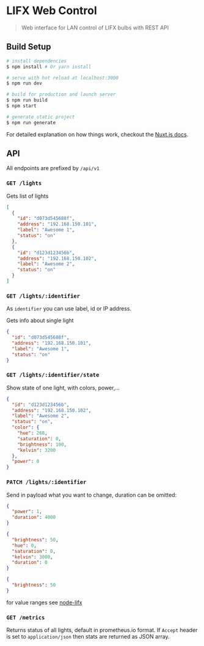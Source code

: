 # LIFX Web Control

> Web interface for LAN control of LIFX bulbs with REST API

## Build Setup

```bash
# install dependencies
$ npm install # Or yarn install

# serve with hot reload at localhost:3000
$ npm run dev

# build for production and launch server
$ npm run build
$ npm start

# generate static project
$ npm run generate
```

For detailed explanation on how things work, checkout the [Nuxt.js docs](https://github.com/nuxt/nuxt.js).

## API

All endpoints are prefixed by `/api/v1`

### `GET /lights`

Gets list of lights

```json
[
  {
    "id": "d073d545688f",
    "address": "192.168.150.101",
    "label": "Awesome 1",
    "status": "on"
  },
  {
    "id": "d123d123456b",
    "address": "192.168.150.102",
    "label": "Awesome 2",
    "status": "on"
  }
]
```

### `GET /lights/:identifier`

As `identifier` you can use label, id or IP address.

Gets info about single light

```json
{
  "id": "d073d545688f",
  "address": "192.168.150.101",
  "label": "Awesome 1",
  "status": "on"
}
```

### `GET /lights/:identifier/state`

Show state of one light, with colors, power,...

```json
{
  "id": "d123d123456b",
  "address": "192.168.150.102",
  "label": "Awesome 2",
  "status": "on",
  "color": {
    "hue": 268,
    "saturation": 0,
    "brightness": 100,
    "kelvin": 3200
  },
  "power": 0
}
```

### `PATCH /lights/:identifier`

Send in payload what you want to change, duration can be omitted:

```json
{
  "power": 1,
  "duration": 4000
}
```

```json
{
  "brightness": 50,
  "hue": 0,
  "saturation": 0,
  "kelvin": 3000,
  "duration": 0
}
```

```json
{
  "brightness": 50
}
```

for value ranges see [node-lifx](https://github.com/MariusRumpf/node-lifx)

### `GET /metrics`

Returns status of all lights, default in prometheus.io format. If `Accept` header is set to `application/json` then stats are returned as JSON array.
